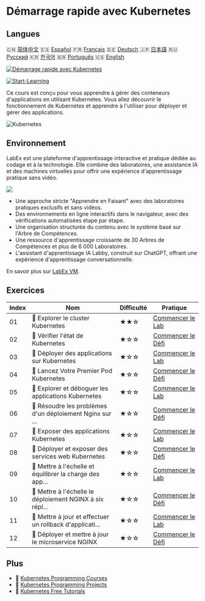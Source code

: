 # Démarrage rapide avec Kubernetes

## Langues

🇨🇳 [简体中文](README_zh.md) 🇪🇸 [Español](README_es.md) 🇫🇷 [Français](README_fr.md) 🇩🇪 [Deutsch](README_de.md) 🇯🇵 [日本語](README_ja.md) 🇷🇺 [Русский](README_ru.md) 🇰🇷 [한국어](README_ko.md) 🇧🇷 [Português](README_pt.md) 🇺🇸 [English](README.md) 

[![Démarrage rapide avec Kubernetes](https://cover-creator.labex.io/quick-start-with-kubernetes.png?lang=fr)](https://labex.io/fr/courses/quick-start-with-kubernetes)

[![Start-Learning](https://img.shields.io/badge/Start-Learning-whitesmoke?style=for-the-badge)](https://labex.io/fr/courses/quick-start-with-kubernetes)

Ce cours est conçu pour vous apprendre à gérer des conteneurs d'applications en utilisant Kubernetes. Vous allez découvrir le fonctionnement de Kubernetes et apprendre à l'utiliser pour déployer et gérer des applications.

![Kubernetes](https://img.shields.io/badge/Kubernetes-whitesmoke?style=for-the-badge&logo=kubernetes)


## Environnement

LabEx est une plateforme d'apprentissage interactive et pratique dédiée au codage et à la technologie. Elle combine des laboratoires, une assistance IA et des machines virtuelles pour offrir une expérience d'apprentissage pratique sans vidéo.

![](https://tutorial-screenshot.getvm.io/images/vm-1725247253.png)

- Une approche stricte "Apprendre en Faisant" avec des laboratoires pratiques exclusifs et sans vidéos.
- Des environnements en ligne interactifs dans le navigateur, avec des vérifications automatisées étape par étape.
- Une organisation structurée du contenu avec le système basé sur l'Arbre de Compétences.
- Une ressource d'apprentissage croissante de 30 Arbres de Compétences et plus de 6 000 Laboratoires.
- L'assistant d'apprentissage IA Labby, construit sur ChatGPT, offrant une expérience d'apprentissage conversationnelle.

En savoir plus sur [LabEx VM](https://support.labex.io/using-labex/virtual-machine).

## Exercices

|   Index | Nom                                                      | Difficulté   | Pratique                                                                                                                                 |
|---------|----------------------------------------------------------|--------------|------------------------------------------------------------------------------------------------------------------------------------------|
|      01 | 📖 Explorer le cluster Kubernetes                        | ★★☆          | <a target='_blank' href='https://labex.io/fr/tutorials/kubernetes-explore-the-kubernetes-cluster-434519'>Commencer le Lab</a>            |
|      02 | 🎯 Vérifier l'état de Kubernetes                         | ★☆☆          | <a target='_blank' href='https://labex.io/fr/labs/kubernetes-check-kubernetes-status-434775'>Commencer le Défi</a>                       |
|      03 | 📖 Déployer des applications sur Kubernetes              | ★☆☆          | <a target='_blank' href='https://labex.io/fr/tutorials/kubernetes-deploy-applications-on-kubernetes-434644'>Commencer le Lab</a>         |
|      04 | 🎯 Lancez Votre Premier Pod Kubernetes                   | ★☆☆          | <a target='_blank' href='https://labex.io/fr/tutorials/kubernetes-launch-your-first-kubernetes-pod-434769'>Commencer le Défi</a>         |
|      05 | 📖 Explorer et déboguer les applications Kubernetes      | ★☆☆          | <a target='_blank' href='https://labex.io/fr/tutorials/kubernetes-explore-and-debug-kubernetes-applications-434645'>Commencer le Lab</a> |
|      06 | 🎯 Résoudre les problèmes d'un déploiement Nginx sur ... | ★☆☆          | <a target='_blank' href='https://labex.io/fr/labs/kubernetes-troubleshoot-kubernetes-nginx-deployment-434782'>Commencer le Défi</a>      |
|      07 | 📖 Exposer des applications Kubernetes                   | ★☆☆          | <a target='_blank' href='https://labex.io/fr/tutorials/kubernetes-expose-kubernetes-applications-434647'>Commencer le Lab</a>            |
|      08 | 🎯 Déployer et exposer des services web Kubernetes       | ★☆☆          | <a target='_blank' href='https://labex.io/fr/labs/kubernetes-deploy-and-expose-kubernetes-web-services-434804'>Commencer le Défi</a>     |
|      09 | 📖 Mettre à l'échelle et équilibrer la charge des app... | ★☆☆          | <a target='_blank' href='https://labex.io/fr/tutorials/kubernetes-scale-and-load-balance-applications-434648'>Commencer le Lab</a>       |
|      10 | 🎯 Mettre à l'échelle le déploiement NGINX à six répl... | ★☆☆          | <a target='_blank' href='https://labex.io/fr/labs/kubernetes-scale-nginx-deployment-to-six-replicas-434818'>Commencer le Défi</a>        |
|      11 | 📖 Mettre à jour et effectuer un rollback d'applicati... | ★☆☆          | <a target='_blank' href='https://labex.io/fr/tutorials/kubernetes-update-and-rollback-applications-434649'>Commencer le Lab</a>          |
|      12 | 🎯 Déployer et mettre à jour le microservice NGINX       | ★☆☆          | <a target='_blank' href='https://labex.io/fr/tutorials/kubernetes-deploy-and-update-nginx-microservice-434821'>Commencer le Défi</a>     |

## Plus

- 🔗 [Kubernetes Programming Courses](https://github.com/labex-labs/awesome-programming-courses)
- 🔗 [Kubernetes Programming Projects](https://github.com/labex-labs/awesome-programming-projects)
- 🔗 [Kubernetes Free Tutorials](https://github.com/labex-labs/kubernetes-free-tutorials)

